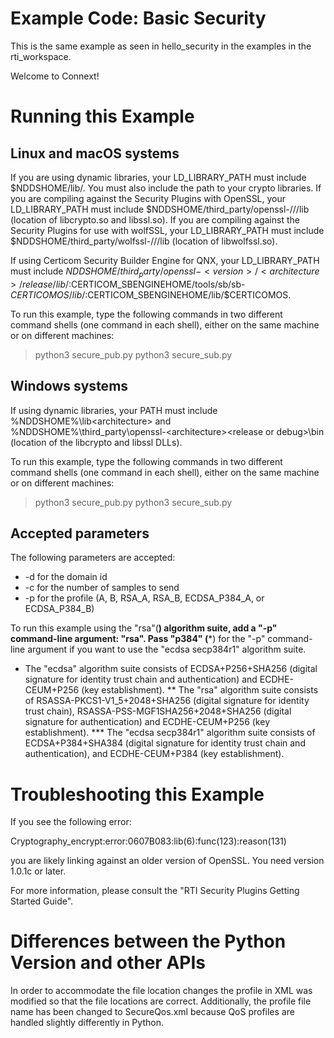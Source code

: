 # Example Code: Basic Security

This is the same example as seen in hello_security in the examples in the rti_workspace.

Welcome to Connext!

Running this Example
====================

Linux and macOS systems
-----------------------
If you are using dynamic libraries, your LD_LIBRARY_PATH must include
$NDDSHOME/lib/<architecture>.
You must also include the path to your crypto libraries. If you are compiling
against the Security Plugins with OpenSSL, your LD_LIBRARY_PATH must include
$NDDSHOME/third_party/openssl-<version>/<architecture>/<release or debug>/lib
(location of libcrypto.so and libssl.so).
If you are compiling against the Security Plugins for use with wolfSSL, your
LD_LIBRARY_PATH must include $NDDSHOME/third_party/wolfssl-<version>/<architecture>/<release or debug>/lib
(location of libwolfssl.so).

If using Certicom Security Builder Engine for QNX, your LD_LIBRARY_PATH must include
$NDDSHOME/third_party/openssl-<version>/<architecture>/release/lib/:$CERTICOM_SBENGINEHOME/tools/sb/sb-$CERTICOMOS/lib/:$CERTICOM_SBENGINEHOME/lib/$CERTICOMOS.

To run this example, type the following commands in two different command shells (one command in each shell), either
on the same machine or on different machines:

  > python3 secure_pub.py
  > python3 secure_sub.py

Windows systems
---------------
If using dynamic libraries, your PATH must include
%NDDSHOME%\lib\<architecture> and %NDDSHOME%\third_party\openssl-<version>\<architecture>\<release or debug>\bin
(location of the libcrypto and libssl DLLs).

To run this example, type the following commands in two different command shells (one command in each shell), either
on the same machine or on different machines:

  > python3 secure_pub.py
  > python3 secure_sub.py

Accepted parameters
-------------------

The following parameters are accepted:
* -d for the domain id
* -c for the number of samples to send
* -p for the profile (A, B, RSA_A, RSA_B, ECDSA_P384_A, or ECDSA_P384_B)


To run this example
using the "rsa"(**) algorithm suite, add a "-p" command-line argument: "rsa".
Pass "p384" (***) for the "-p" command-line argument if you want to use the
"ecdsa secp384r1" algorithm suite.

* The "ecdsa" algorithm suite consists of ECDSA+P256+SHA256 (digital signature
  for identity trust chain and authentication) and ECDHE-CEUM+P256 (key establishment).
** The "rsa" algorithm suite consists of RSASSA-PKCS1-V1_5+2048+SHA256 (digital
   signature for identity trust chain), RSASSA-PSS-MGF1SHA256+2048+SHA256
   (digital signature for authentication) and ECDHE-CEUM+P256 (key
   establishment).
*** The "ecdsa secp384r1" algorithm suite consists of ECDSA+P384+SHA384 (digital
   signature for identity trust chain and authentication), and ECDHE-CEUM+P384
   (key establishment).

Troubleshooting this Example
============================
If you see the following error:

Cryptography_encrypt:error:0607B083:lib(6):func(123):reason(131)

you are likely linking against an older version of OpenSSL. You need version
1.0.1c or later.

For more information, please consult the "RTI Security Plugins Getting Started
Guide".


Differences between the Python Version and other APIs
=====================================================

In order to accommodate the file location changes the profile in XML
was modified so that the file locations are correct. Additionally, the
profile file name has been changed to SecureQos.xml because QoS profiles
are handled slightly differently in Python.